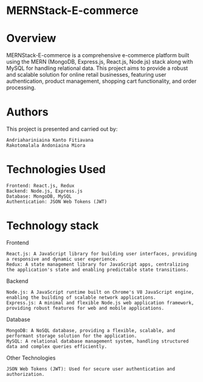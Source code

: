 # MERNStack-E-commerce

# Overview

MERNStack-E-commerce is a comprehensive e-commerce platform built using the MERN (MongoDB, Express.js, React.js, Node.js) stack along with MySQL for handling relational data. This project aims to provide a robust and scalable solution for online retail businesses, featuring user authentication, product management, shopping cart functionality, and order processing.

# Authors

This project is presented and carried out by:

    Andriahariniaina Kanto Fitiavana
    Rakotomalala Andoniaina Miora

# Technologies Used

    Frontend: React.js, Redux
    Backend: Node.js, Express.js
    Database: MongoDB, MySQL
    Authentication: JSON Web Tokens (JWT)
    
# Technology stack

Frontend

    React.js: A JavaScript library for building user interfaces, providing a responsive and dynamic user experience.
    Redux: A state management library for JavaScript apps, centralizing the application's state and enabling predictable state transitions.

Backend

    Node.js: A JavaScript runtime built on Chrome's V8 JavaScript engine, enabling the building of scalable network applications.
    Express.js: A minimal and flexible Node.js web application framework, providing robust features for web and mobile applications.

Database

    MongoDB: A NoSQL database, providing a flexible, scalable, and performant storage solution for the application.
    MySQL: A relational database management system, handling structured data and complex queries efficiently.

Other Technologies

    JSON Web Tokens (JWT): Used for secure user authentication and authorization.
